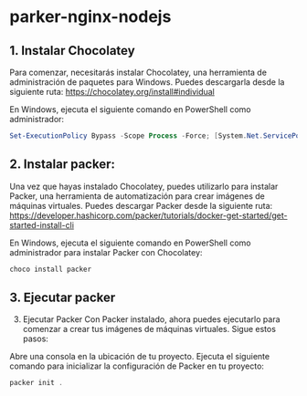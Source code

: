 ﻿<!-- Para el código inicial del proyecto ver la siguiente ruta https://youtu.be/eMmRrpTrN0c -->
# parker-nginx-nodejs

## 1. Instalar Chocolatey

Para comenzar, necesitarás instalar Chocolatey, una herramienta de administración de paquetes para Windows. Puedes descargarla desde la siguiente ruta: https://chocolatey.org/install#individual

En Windows, ejecuta el siguiente comando en PowerShell como administrador:

```powershell
Set-ExecutionPolicy Bypass -Scope Process -Force; [System.Net.ServicePointManager]::SecurityProtocol = [System.Net.ServicePointManager]::SecurityProtocol -bor 3072; iex ((New-Object System.Net.WebClient).DownloadString('https://community.chocolatey.org/install.ps1'))
```

## 2. Instalar packer: 

Una vez que hayas instalado Chocolatey, puedes utilizarlo para instalar Packer, una herramienta de automatización para crear imágenes de máquinas virtuales. Puedes descargar Packer desde la siguiente ruta: https://developer.hashicorp.com/packer/tutorials/docker-get-started/get-started-install-cli

En Windows, ejecuta el siguiente comando en PowerShell como administrador para instalar Packer con Chocolatey:

```powershell
choco install packer
```

## 3. Ejecutar packer

3. Ejecutar Packer
Con Packer instalado, ahora puedes ejecutarlo para comenzar a crear tus imágenes de máquinas virtuales. Sigue estos pasos:

Abre una consola en la ubicación de tu proyecto.
Ejecuta el siguiente comando para inicializar la configuración de Packer en tu proyecto:

```powershell
packer init .
```

